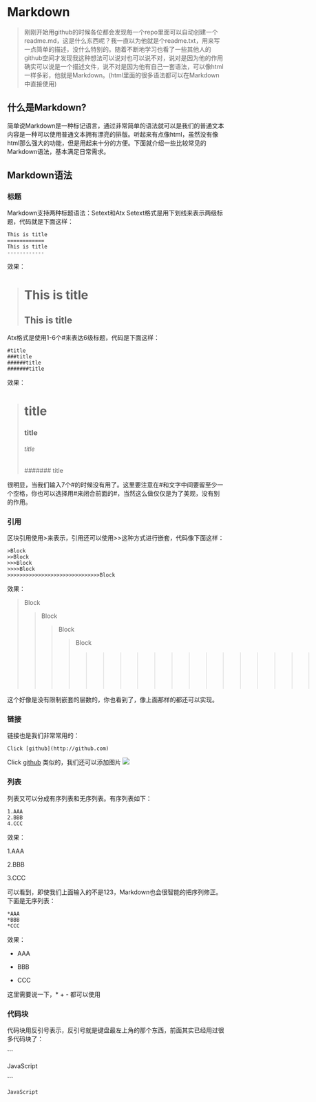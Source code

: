 # Markdown
>刚刚开始用github的时候各位都会发现每一个repo里面可以自动创建一个readme.md，这是什么东西呢？我一直以为他就是个readme.txt，用来写一点简单的描述，没什么特别的。随着不断地学习也看了一些其他人的github空间才发现我这种想法可以说对也可以说不对，说对是因为他的作用确实可以说是一个描述文件，说不对是因为他有自己一套语法，可以像html一样多彩，他就是Markdown。(html里面的很多语法都可以在Markdown中直接使用)

## 什么是Markdown?
简单说Markdown是一种标记语言，通过非常简单的语法就可以是我们的普通文本内容是一种可以使用普通文本拥有漂亮的排版。听起来有点像html，虽然没有像html那么强大的功能，但是用起来十分的方便。下面就介绍一些比较常见的Markdown语法，基本满足日常需求。

## Markdown语法
### 标题
Markdown支持两种标题语法：Setext和Atx
Setext格式是用下划线来表示两级标题，代码就是下面这样：
```
This is title
============
This is title
------------
```
效果：
>This is title
>=============
>This is title
>-------------
Atx格式是使用1-6个#来表达6级标题，代码是下面这样：
```
#title
###title
######title
#######title
```
效果：
># title
>### title ###
>###### title
>####### title

很明显，当我们输入7个#的时候没有用了。这里要注意在#和文字中间要留至少一个空格，你也可以选择用#来闭合前面的#，当然这么做仅仅是为了美观，没有别的作用。

### 引用
区块引用使用>来表示，引用还可以使用>>这种方式进行嵌套，代码像下面这样：
```
>Block
>>Block
>>>Block
>>>>Block
>>>>>>>>>>>>>>>>>>>>>>>>>>>>>>Block
```
效果：
>Block
>>Block
>>>Block
>>>>Block
>>>>>>>>>>>>>>>>>>>>>>>>>>>>>>Block

这个好像是没有限制嵌套的层数的，你也看到了，像上面那样的都还可以实现。

### 链接

链接也是我们非常常用的：
```
Click [github](http://github.com)
```

Click [github](http://github.com)
类似的，我们还可以添加图片
![](https://avatars3.githubusercontent.com/u/9919?v=3&s=200)


### 列表
列表又可以分成有序列表和无序列表。有序列表如下：

```
1.AAA
2.BBB
4.CCC
```
效果：

1.AAA

2.BBB

3.CCC

可以看到，即使我们上面输入的不是123，Markdown也会很智能的把序列修正。下面是无序列表：
```
*AAA
*BBB
*CCC
```
效果：

* AAA

* BBB

* CCC

这里需要说一下，\* + - 都可以使用


### 代码块
代码块用反引号表示，反引号就是键盘最左上角的那个东西，前面其实已经用过很多代码块了：

\```

JavaScript

\```

```
JavaScript
```

